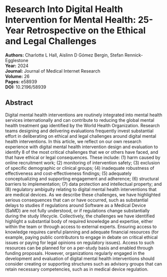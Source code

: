 # Research Into Digital Health Intervention for Mental Health: 25-Year Retrospective on the Ethical and Legal Challenges

**Authors:** Charlotte L Hall, Aislinn D Gómez Bergin, Stefan Rennick-Egglestone  
**Year:** 2024  
**Journal:** Journal of Medical Internet Research  
**Volume:** 26  
**Pages:** e58939  
**DOI:** 10.2196/58939  

## Abstract
Digital mental health interventions are routinely integrated into mental health services internationally and can contribute to reducing the global mental health treatment gap identified by the World Health Organization. Research teams designing and delivering evaluations frequently invest substantial effort in deliberating on ethical and legal challenges around digital mental health interventions. In this article, we reflect on our own research experience with digital mental health intervention design and evaluation to identify 8 of the most critical challenges that we or others have faced, and that have ethical or legal consequences. These include: (1) harm caused by online recruitment work; (2) monitoring of intervention safety; (3) exclusion of specific demographic or clinical groups; (4) inadequate robustness of effectiveness and cost-effectiveness findings; (5) adequately conceptualizing and supporting engagement and adherence; (6) structural barriers to implementation; (7) data protection and intellectual property; and (8) regulatory ambiguity relating to digital mental health interventions that are medical devices. As we describe these challenges, we have highlighted serious consequences that can or have occurred, such as substantial delays to studies if regulations around Software as a Medical Device (SaMD) are not fully understood, or if regulations change substantially during the study lifecycle. Collectively, the challenges we have identified highlight a substantial body of required knowledge and expertise, either within the team or through access to external experts. Ensuring access to knowledge requires careful planning and adequate financial resources (for example, paying public contributors to engage in debate on critical ethical issues or paying for legal opinions on regulatory issues). Access to such resources can be planned for on a per-study basis and enabled through funding proposals. However, organizations regularly engaged in the development and evaluation of digital mental health interventions should consider creating or supporting structures such as advisory groups that can retain necessary competencies, such as in medical device regulation.

